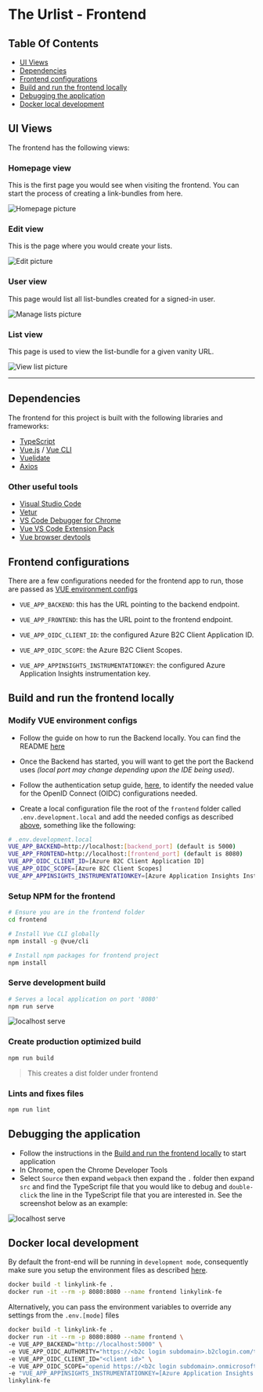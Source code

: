 # The Urlist - Frontend

## Table Of Contents

<!-- toc -->
- [UI Views](#ui-views)
- [Dependencies](#dependencies)
- [Frontend configurations](#frontend-configurations)
- [Build and run the frontend locally](#build-and-run-the-frontend-locally)
- [Debugging the application](#debugging-the-application)
- [Docker local development](#docker-local-development)
<!-- tocstop -->

## UI Views

The frontend has the following views:

### Homepage view

This is the first page you would see when visiting the frontend. You can start the process of creating a link-bundles from here.

  ![Homepage picture](docs/Images/Homepage.png)

### Edit view

This is the page where you would create your lists.

  ![Edit picture](docs/Images/Edit_page.png)

### User view

This page would list all list-bundles created for a signed-in user.

  ![Manage lists picture](docs/Images/Manage_lists_page.png)

### List view

This page is used to view the list-bundle for a given vanity URL.

  ![View list picture](docs/Images/View_page.png)

---

## Dependencies

The frontend for this project is built with the following libraries and frameworks:

- [TypeScript](https://www.typescriptlang.org/)
- [Vue.js](https://github.com/vuejs/vue) / [Vue CLI](https://github.com/vuejs/vue-cli)
- [Vuelidate](https://github.com/vuelidate/vuelidate)
- [Axios](https://github.com/axios/axios)

### Other useful tools

- [Visual Studio Code](https://code.visualstudio.com/?WT.mc_id=theurlist-github-buhollan)
- [Vetur](https://marketplace.visualstudio.com/items?itemName=octref.vetur&WT.mc_id=theurlist-github-buhollan)
- [VS Code Debugger for Chrome](https://marketplace.visualstudio.com/items?itemName=msjsdiag.debugger-for-chrome&WT.mc_id=theurlist-github-buhollan)
- [Vue VS Code Extension Pack](https://marketplace.visualstudio.com/items?itemName=sdras.vue-vscode-extensionpack&WT.mc_id=theurlist-github-buhollan)
- [Vue browser devtools](https://github.com/vuejs/vue-devtools)

## Frontend configurations

There are a few configurations needed for the frontend app to run, those are passed as [VUE environment configs](https://cli.vuejs.org/guide/mode-and-env.html)

- `VUE_APP_BACKEND`: this has the URL pointing to the backend endpoint.

- `VUE_APP_FRONTEND`: this has the URL point to the frontend endpoint.
- `VUE_APP_OIDC_CLIENT_ID`: the configured Azure B2C Client Application ID.
- `VUE_APP_OIDC_SCOPE`: the Azure B2C Client Scopes.
- `VUE_APP_APPINSIGHTS_INSTRUMENTATIONKEY`: the configured Azure Application Insights instrumentation key.

## Build and run the frontend locally

### Modify VUE environment configs

- Follow the guide on how to run the Backend locally. You can find the README [here](../api/README.md)

- Once the Backend has started, you will want to get the port the Backend uses _(local port may change depending upon the IDE being used)_.
- Follow the authentication setup guide, [here](../docs/AzureADB2C.md), to identify the needed value for the OpenID Connect (OIDC) configurations needed.
- Create a local configuration file the root of the `frontend` folder called `.env.development.local` and add the needed configs as described [above](#Frontend-configurations), something like the following:

```bash
# .env.development.local
VUE_APP_BACKEND=http://localhost:[backend_port] (default is 5000)
VUE_APP_FRONTEND=http://localhost:[frontend_port] (default is 8080)
VUE_APP_OIDC_CLIENT_ID=[Azure B2C Client Application ID]
VUE_APP_OIDC_SCOPE=[Azure B2C Client Scopes]
VUE_APP_APPINSIGHTS_INSTRUMENTATIONKEY=[Azure Application Insights Instrumentation Key]
```

### Setup NPM for the frontend

```bash
# Ensure you are in the frontend folder
cd frontend

# Install Vue CLI globally
npm install -g @vue/cli

# Install npm packages for frontend project
npm install
```

### Serve development build

```bash
# Serves a local application on port '8080'
npm run serve
```

![localhost serve](docs/Images/localhost_serve.png)

### Create production optimized build

```bash
npm run build
```

> This creates a dist folder under frontend

### Lints and fixes files

```bash
npm run lint
```

## Debugging the application

- Follow the instructions in the [Build and run the frontend locally](##-build-and-run-the-frontend-locally) to start application
- In Chrome, open the Chrome Developer Tools
- Select `Source` then expand `webpack` then expand the `.` folder then expand `src` and find the TypeScript file that you would like to debug and `double-click` the line in the TypeScript file that you are interested in. See the screenshot below as an example:

![localhost serve](docs/Images/localhost_debugging.png)

## Docker local development

By default the front-end will be running in `development mode`, consequently make sure you setup the environment files as described [here](###-Modify-Vue-Environment-Configs).

```bash
docker build -t linkylink-fe .
docker run -it --rm -p 8080:8080 --name frontend linkylink-fe
```

Alternatively, you can pass the environment variables to override any settings from the `.env.[mode]` files

```bash
docker build -t linkylink-fe .
docker run -it --rm -p 8080:8080 --name frontend \
-e VUE_APP_BACKEND="http://localhost:5000" \
-e VUE_APP_OIDC_AUTHORITY="https://<b2c login subdomain>.b2clogin.com/testprodoh.onmicrosoft.com/v2.0/.well-known/openid-configuration?p=B2C_1_SignUp_SignIn" \
-e VUE_APP_OIDC_CLIENT_ID="<client id>" \
-e VUE_APP_OIDC_SCOPE="openid https://<b2c login subdomain>.onmicrosoft.com/api/UrlBundle.ReadWrite" \
-e "VUE_APP_APPINSIGHTS_INSTRUMENTATIONKEY=[Azure Application Insights Instrumentation Key]" \
linkylink-fe
```
